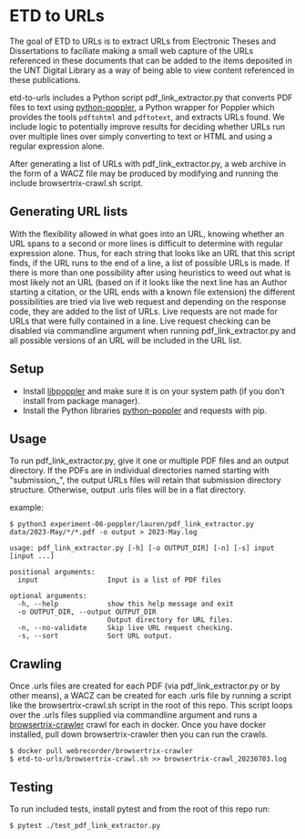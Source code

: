 # ETD to URLs

The goal of ETD to URLs is to extract URLs from Electronic Theses and Dissertations to faciliate
making a small web capture of the URLs referenced in these documents that can be added to the
items deposited in the UNT Digital Library as a way of being able to view content referenced in
these publications.

etd-to-urls includes a Python script pdf_link_extractor.py that converts PDF files to text
using [python-poppler](https://cbrunet.net/python-poppler/), a Python wrapper for Poppler which
provides the tools `pdftohtml` and `pdftotext`, and extracts URLs found. We include logic to
potentially improve results for deciding whether URLs run over multiple lines over simply
converting to text or HTML and using a regular expression alone.

After generating a list of URLs with pdf_link_extractor.py, a web archive in the form of a
WACZ file may be produced by modifying and running the include browsertrix-crawl.sh script.

Generating URL lists
--------------------
With the flexibility allowed in what goes into an URL, knowing whether an URL spans
to a second or more lines is difficult to determine with regular expression alone.
Thus, for each string that looks like an URL that this script finds, if the URL runs to
the end of a line, a list of possible URLs is made. If there is more than one possibility
after using heuristics to weed out what is most likely not an URL (based on if it looks like
the next line has an Author starting a citation, or the URL ends with a known file extension)
the different possibilities are tried via live web request and depending on the response code,
they are added to the list of URLs. Live requests are not made for URLs that were fully contained
in a line. Live request checking can be disabled via commandline argument when running
pdf_link_extractor.py and all possible versions of an URL will be included in the URL list.

Setup
-----
- Install [libpoppler](https://poppler.freedesktop.org/) and make sure it is on your system path
(if you don't install from package manager).
- Install the Python libraries [python-poppler](https://cbrunet.net/python-poppler/) and requests
with pip.

Usage
-----
To run pdf_link_extractor.py, give it one or multiple PDF files and an output directory. If the
PDFs are in individual directories named starting with "submission_", the output URLs files
will retain that submission directory structure. Otherwise, output .urls files will be in a
flat directory.

example:

    $ python3 experiment-06-poppler/lauren/pdf_link_extractor.py data/2023-May/*/*.pdf -o output > 2023-May.log

```
usage: pdf_link_extractor.py [-h] [-o OUTPUT_DIR] [-n] [-s] input [input ...]

positional arguments:
  input                 Input is a list of PDF files

optional arguments:
  -h, --help            show this help message and exit
  -o OUTPUT_DIR, --output OUTPUT_DIR
                        Output directory for URL files.
  -n, --no-validate     Skip live URL request checking.
  -s, --sort            Sort URL output.
```

Crawling
--------
Once .urls files are created for each PDF (via pdf_link_extractor.py or by other means),
a WACZ can be created for each .urls file by running
a script like the browsertrix-crawl.sh script in the root of this repo. This script loops over
the .urls files supplied via commandline argument and runs a
[browsertrix-crawler](https://github.com/webrecorder/browsertrix-crawler)
crawl for each in docker. Once you have docker installed, pull down browsertrix-crawler then
you can run the crawls.

    $ docker pull webrecorder/browsertrix-crawler
    $ etd-to-urls/browsertrix-crawl.sh >> browsertrix-crawl_20230703.log

Testing
-------
To run included tests, install pytest and from the root of this repo run:

    $ pytest ./test_pdf_link_extractor.py
